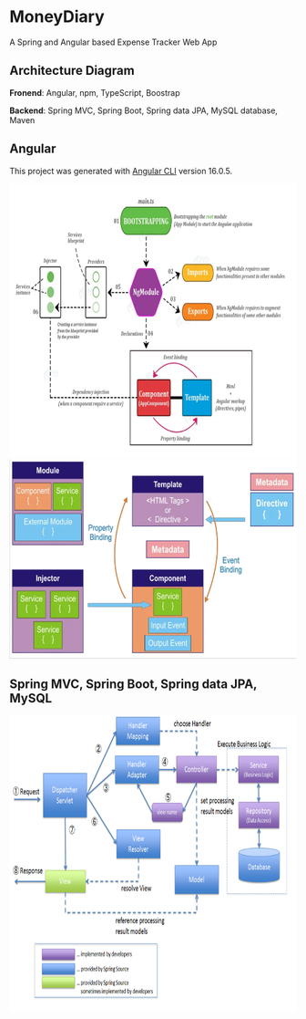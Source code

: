 # MoneyDiary

A Spring and Angular based Expense Tracker Web App

## Architecture Diagram

**Fronend**: Angular, npm, TypeScript, Boostrap

**Backend**: Spring MVC, Spring Boot, Spring data JPA, MySQL database, Maven

## Angular

This project was generated with [Angular CLI](https://github.com/angular/angular-cli) version 16.0.5.

<img src="expense-tracker-frontend/src/assets/0-readme.webp" width="770" height="480"/>

<img src="expense-tracker-frontend/src/assets/1-readme.webp" width="650" height="350"/>

## Spring MVC, Spring Boot, Spring data JPA, MySQL

<img src="expensetracker/src/main/resources/static/RequestLifecycle.png" width="800" height="520"/>


